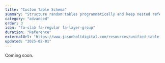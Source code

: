 ```yaml
---
title: "Custom Table Schema"
summary: "Structure random tables programmatically and keep nested references stable."
category: "advanced"
order: 3
icon: "fa-slab fa-regular fa-layer-group"
duration: "Reference"
externalUrl: "https://www.jasonholtdigital.com/resources/unified-table-v3-schema.jsonc"
updated: "2025-02-01"
---
```


Coming soon.
